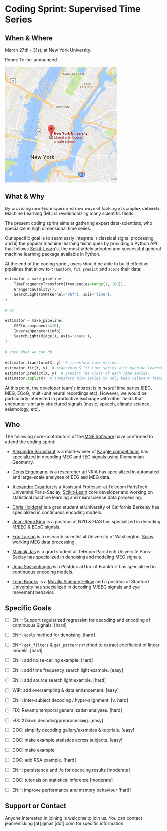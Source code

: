 # Coding Sprint: Supervised Time Series

## When & Where

March 27th - 31st, at New York University.

Room: To-be-announced.

[![alt text](map.png "NYU Map")](https://www.google.fr/maps/place/New+York+University/@40.7295134,-73.9986549,17z/data=!3m1!4b1!4m5!3m4!1s0x89c2599af55395c1:0xda30743171b5f305!8m2!3d40.7295134!4d-73.9964609?hl=en)


## What & Why

By providing new techniques and new ways of looking at complex datasets, Machine Learning (ML) is revolutionizing many scientific fields.

The present coding sprint aims at gathering expert data-scientists, who specialize in high dimensional time series.

Our specific goal is to seamlessly integrate i) classical signal processing and ii) the popular machine learning techniques by providing a Python API that follows [Scikit-Learn](http://scikit-learn.org)'s, the most widely adopted and successful general machine learning package available in Python.

At the end of the coding sprint, users should be able to build effective pipelines that allow to `transform`, `fit`, `predict` and `score` their data:

```python
estimator = make_pipeline(
    TimeFrequencyTransform(frequencies=range(1, 100)),
    GrangerCausality(),
    SearchLight(SVM(kernel='rbf'), axis='time'),
)

# or

estimator = make_pipeline(
    CSP(n_components=10),
    InverseOperator(info),
    SearchLight(Ridge(), axis='space'),
)

# such that we can do

estimator.transform(X, y)  # transform time series.
estimator.fit(X, y)  # transform & fit time series with machine learning algorithm.
estimator.predict(X, y)  # predict the class of each time series.
estimator.apply(X)  # transform time series to only keep relevant features.
```

At this point, the developer team's interest is in *neural* time series (EEG, MEG, ECoG, multi-unit neural recordings etc).
However, we would be particularly interested in productive exchange with other fields that encounter similarly structured signals (music, speech, climate science, seismology, etc).

## Who

The following core-contributors of the [MNE Software](mne-tools.github.io) have confirmed to attend the coding sprint:

- [Alexandre Barachant](http://alexandre.barachant.org) is a multi-winner of [Kaggle competitions](https://www.kaggle.com/alexandrebarachant) has specialized in decoding MEG and EEG signals using Riemannian Geometry.

- [Denis Engemann](http://www.denis-engemann.de), is a researcher at INRIA has specialized in automated and large-scale analyses of EEG and MEG data.

- [Alexandre Gramfort](http://alexandre.gramfort.net) is a Assistant Professor at Telecom ParisTech Université Paris-Saclay, [Scikit-Learn](http://scikit-learn.org) core developer and working on statistical machine learning and neuroscience data processing.

- [Chris Holdgraf](http://predictablynoisy.com/) is a grad student at University of California Berkeley has specialized in continuous encoding models.

- [Jean-Rémi King](https://sites.google.com/site/jeanremiking/) is a postdoc at NYU & FIAS has specialized in decoding M/EEG & ECoG signals.

- [Eric Larson](http://staff.washington.edu/larsoner/) is a research scientist at University of Washington, [Scipy](https://www.scipy.org/) working MEG data processing.

- [Mainak Jas](https://perso.telecom-paristech.fr/mjas/) is a grad student at Telecom ParisTech Université Paris-Saclay has specialized in denoising and modeling MEG signals.

- [Jona Sassenhagen](https://github.com/jona-sassenhagen) is a Postdoc at Uni. of Frankfurt has specialized in continuous encoding models.

- [Teon Brooks](http://teonbrooks.github.io) is a [Mozilla Science Fellow](https://science.mozilla.org/programs/fellowships/) and a postdoc at Stanford University has specialized in decoding M/EEG signals and eye movement behavior.

## Specific Goals

- [ ] ENH: Support regularized regression for decoding and encoding of continuous Signals. [hard]

- [ ] ENH: `apply` method for denoising. [hard]

- [ ] ENH: `get_filters` & `get_patterns` method to extract coefficient of linear models. [hard]

- [ ] ENH: add noise-ceiling example. [hard]

- [ ] ENH: add time frequency search light example. [easy]

- [ ] ENH: add source search light example. [hard]

- [ ] WIP: add oversampling & data enhancement. [easy]

- [ ] ENH: inter-subject decoding / hyper-alignment. [v. hard]

- [ ] FIX: Revamp temporal generalization analyses. [hard]

- [ ] FIX: XDawn decoding/preprocessing. [easy]

- [ ] DOC: simplify decoding gallery/examples & tutorials. [easy]

- [ ] DOC: make example statistics across subjects. [easy]

- [ ] DOC: make example

- [ ] DOC: add RSA example. [hard]

- [ ] ENH: persistence and i/o for decoding results [moderate]

- [ ] DOC: tutorials on statistical inference [moderate]

- [ ] ENH: improve performance and memory behaviour [hard]


## Support or Contact

Anyone interested in joining is welcome to join us. You can contact jeanremi.king [at] gmail [dot] com for specific information.
